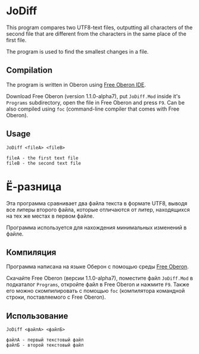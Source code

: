 # JoDiff

This program compares two UTF8-text files, outputting all characters of the second file
that are different from the characters in the same place of the first file.

The program is used to find the smallest changes in a file.

## Compilation

The program is written in Oberon using
[Free Oberon IDE](https://free.oberon.org/en/).

Download Free Oberon (version 1.1.0-alpha7), put `JoDiff.Mod` inside it's
`Programs` subdirectory, open the file in Free Oberon and press `F9`. Can be
also compiled using `foc` (command-line compiler that comes with Free Oberon).

## Usage

```
JoDiff <fileA> <fileB>

fileA - the first text file
fileB - the second text file
```

# Ё-разница

Эта программа сравнивает два файла текста в формате UTF8, выводя все литеры
второго файла, которые отличаются от литер, находящихся на тех же местах
в первом файле.

Программа используется для нахождения минимальных изменений в файле.


## Компиляция

Программа написана на языке Оберон с помощью среды
[Free Oberon](https://free.oberon.org/).

Скачайте Free Oberon (версии 1.1.0-alpha7), поместите файл `JoDiff.Mod` в
подкаталог `Programs`, откройте файл в Free Oberon и нажмите `F9`. Также его
можно скомпилировать с помощью `foc` (компилятора командной строки,
поставляемого с Free Oberon).

## Использование

```
JoDiff <файлА> <файлБ>

файлА - первый текстовый файл
файлБ - второй текстовый файл
```
